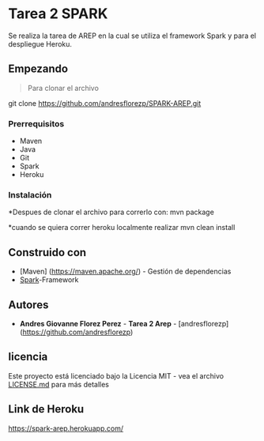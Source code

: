 # Tarea 2 SPARK 

Se realiza la tarea de AREP en la cual se utiliza el framework Spark y para el despliegue Heroku.

## Empezando

>Para clonar el archivo 

git clone https://github.com/andresflorezp/SPARK-AREP.git

>
### Prerrequisitos
* Maven
* Java
* Git
* Spark
* Heroku



### Instalación

*Despues de clonar el archivo para correrlo con:
  mvn package

*cuando se quiera correr heroku localmente realizar
  mvn clean install


## Construido con

* [Maven] (https://maven.apache.org/) - Gestión de dependencias
* [Spark](http://sparkjava.com)-Framework


## Autores

* **Andres Giovanne Florez Perez** - **Tarea 2 Arep** - [andresflorezp] (https://github.com/andresflorezp)
<!--
Consulte también la lista de [colaboradores] (https://github.com/your/project/contributors) que participaron en este proyecto.-->

## licencia

Este proyecto está licenciado bajo la Licencia MIT - vea el archivo [LICENSE.md](LICENSE.md) para más detalles

## Link de Heroku
https://spark-arep.herokuapp.com/

